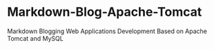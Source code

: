 # Markdown-Blog-Apache-Tomcat
Markdown Blogging Web Applications Development Based on Apache Tomcat and MySQL

